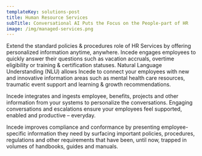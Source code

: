 ```yaml
---
templateKey: solutions-post
title: Human Resource Services
subTitle: Conversational AI Puts the Focus on the People-part of HR
image: /img/managed-services.png
---
```

Extend the standard policies & procedures role of HR Services by offering personalized information anytime, anywhere.  Incede engages employees to quickly answer their questions such as vacation accruals, overtime eligibility or training & certification statuses.  Natural Language Understanding (NLU) allows Incede to connect your employees with new and innovative information areas such as mental health care resources, traumatic event support and learning & growth recommendations.

Incede integrates and ingests employee, benefits, projects and other information from your systems to personalize the conversations.  Engaging conversations and escalations ensure your employees feel supported, enabled and productive – everyday.

Incede improves compliance and conformance by presenting employee-specific information they need by surfacing important policies, procedures, regulations and other requirements that have been, until now, trapped in volumes of handbooks, guides and manuals.
